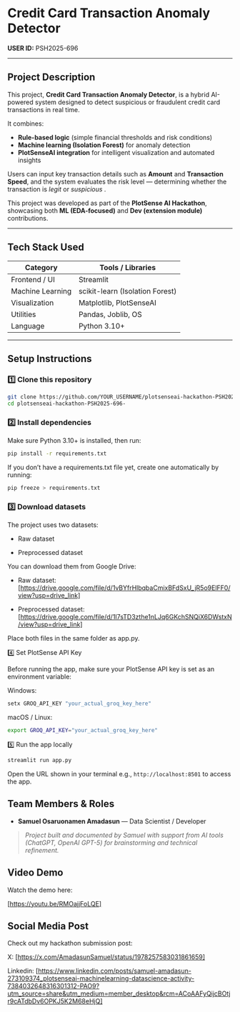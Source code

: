 # Credit Card Transaction Anomaly Detector

**USER ID:** PSH2025-696

---

## Project Description
This project, **Credit Card Transaction Anomaly Detector**, is a hybrid AI-powered system designed to detect suspicious or fraudulent credit card transactions in real time.

It combines:
- **Rule-based logic** (simple financial thresholds and risk conditions)
- **Machine learning (Isolation Forest)** for anomaly detection
- **PlotSenseAI integration** for intelligent visualization and automated insights

Users can input key transaction details such as **Amount** and **Transaction Speed**, and the system evaluates the risk level — determining whether the transaction is *legit* or *suspicious* .  

This project was developed as part of the **PlotSense AI Hackathon**, showcasing both **ML (EDA-focused)** and **Dev (extension module)** contributions.

---

## Tech Stack Used
| Category | Tools / Libraries |
|-----------|-------------------|
| Frontend / UI | Streamlit |
| Machine Learning | scikit-learn (Isolation Forest) |
| Visualization | Matplotlib, PlotSenseAI |
| Utilities | Pandas, Joblib, OS |
| Language | Python 3.10+ |

---

## Setup Instructions

### 1️⃣ Clone this repository
```bash
git clone https://github.com/YOUR_USERNAME/plotsenseai-hackathon-PSH2025-696-.git
cd plotsenseai-hackathon-PSH2025-696-
```
### 2️⃣ Install dependencies

Make sure Python 3.10+ is installed, then run:
```bash
pip install -r requirements.txt
```

If you don’t have a requirements.txt file yet, create one automatically by running:
```bash
pip freeze > requirements.txt
```

### 3️⃣ Download datasets

The project uses two datasets:

- Raw dataset

- Preprocessed dataset

You can download them from Google Drive:

- Raw dataset: [https://drive.google.com/file/d/1vBYfrHlbqbaCmixBFdSxU_jR5o9ElFF0/view?usp=drive_link]

- Preprocessed dataset: [https://drive.google.com/file/d/1I7sTD3zthe1nLJq6GKchSNQiX6DWstxN/view?usp=drive_link]

Place both files in the same folder as app.py.

4️⃣ Set PlotSense API Key

Before running the app, make sure your PlotSense API key is set as an environment variable:

Windows:
```bash
setx GROQ_API_KEY "your_actual_groq_key_here"
```

macOS / Linux:
```bash
export GROQ_API_KEY="your_actual_groq_key_here"
```

5️⃣ Run the app locally
```bash
streamlit run app.py
```

Open the URL shown in your terminal e.g., ```http://localhost:8501``` to access the app.

## Team Members & Roles

- **Samuel Osaruonamen Amadasun** — Data Scientist / Developer

> *Project built and documented by Samuel with support from AI tools (ChatGPT, OpenAI GPT-5) for brainstorming and technical refinement.*


## Video Demo

Watch the demo here:

[https://youtu.be/RMOajjFoLQE]

## Social Media Post

Check out my hackathon submission post:

X: [https://x.com/AmadasunSamuel/status/1978257583031861659]

Linkedin: [https://www.linkedin.com/posts/samuel-amadasun-273109374_plotsenseai-machinelearning-datascience-activity-7384032648316301312-PAO9?utm_source=share&utm_medium=member_desktop&rcm=ACoAAFyQijcBOtjr9cATdbDv6OPKJ5K2M68eHjQ]


